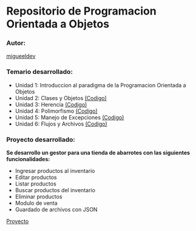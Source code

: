 # Repositorio de Programacion Orientada a Objetos

### Autor:
[migueeldev](https://github.com/migueeldev)

### Temario desarrollado:

- Unidad 1:  Introduccion al paradigma de la Programacion Orientada a Objetos
- Unidad 2: Clases y Objetos [(Codigo)](https://github.com/MiguelAnggel/POO/tree/30c7b60f3769894b1f5663869db92b1891749ec9/Unidad%202%20Clases%20y%20Objetos)
- Unidad 3: Herencia [(Codigo)](https://github.com/MiguelAnggel/POO/tree/30c7b60f3769894b1f5663869db92b1891749ec9/Unidad%203%20Herencia/Ejemplo1)
- Unidad 4: Polimorfismo [(Codigo)](https://github.com/MiguelAnggel/POO/tree/30c7b60f3769894b1f5663869db92b1891749ec9/Unidad%204%20Polimorfismo)
- Unidad 5: Manejo de Excepciones [(Codigo)](https://github.com/MiguelAnggel/POO/tree/30c7b60f3769894b1f5663869db92b1891749ec9/Unidad%205%20Manejo%20de%20Excepciones)
- Unidad 6: Flujos y Archivos [(Codigo)](https://github.com/MiguelAnggel/POO/tree/30c7b60f3769894b1f5663869db92b1891749ec9/Unidad%206%20Flujos%20y%20Archivos)
  

### Proyecto desarrollado:

**Se desarrollo un gestor para una tienda de abarrotes con las siguientes funcionalidades:**

- Ingresar productos al inventario
- Editar productos
- Listar productos
- Buscar productos del inventario
- Eliminar productos
- Modulo de venta
- Guardado de archivos con JSON

[Proyecto](https://github.com/MiguelAnggel/POO/tree/488c5d4cad5f5c5e14b3dd343cc38f5239b6b20c/Project%20POO)

